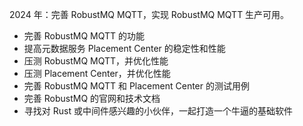 2024 年：完善 RobustMQ MQTT，实现 RobustMQ MQTT 生产可用。
- 完善 RobustMQ MQTT 的功能
- 提高元数据服务 Placement Center 的稳定性和性能
- 压测 RobustMQ MQTT，并优化性能
- 压测 Placement Center，并优化性能
- 完善 RobustMQ MQTT 和 Placement Center 的测试用例
- 完善 RobustMQ 的官网和技术文档
- 寻找对 Rust 或中间件感兴趣的小伙伴，一起打造一个牛逼的基础软件
